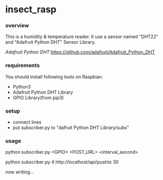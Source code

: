 # insect_rasp

### overview ###
This is  a humidity & temperature reader.  It use a sensor named "DHT22" and "Adafruit Python DHT" Sensor Library.

<em>Adafruit Python DHT</em>
<a target="ada_lef" href="https://github.com/adafruit/Adafruit_Python_DHT">https://github.com/adafruit/Adafruit_Python_DHT</a>

### requirements ###
You should install following tools on Raspbian.
<ul>
    <li>Python3</li>
    <li>Adafruit Python DHT Library </li>
    <li>GPIO Library(from pip3)</li>
</ul>

###  setup ###
<ul type="num">
    <li>connect lines</li>
    <li>put subscriber.py to "dafruit Python DHT Library/subs"</li>
</ul>

###  usage ###

<p>python subscriber.py &lt;GPIO&gt; &lt;POST_URL&gt; &lt;interval_second&gt;</p>
<p>python subscriber.py 4 http://localhost/api/pushto 30</p>

<p>now writing...</p>
